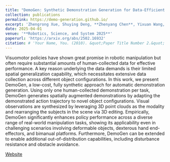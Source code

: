 ```yaml
---
title: "DemoGen: Synthetic Demonstration Generation for Data-Efficient Visuomotor Policy Learning"
collection: publications
permalink: https://demo-generation.github.io/
excerpt: 'Zhengrong Xue, Shuying Deng, **Zhenyang Chen**, Yixuan Wang, Zhecheng Yuan, Huazhe Xu'
date: 2025-04-01
venue: '**Robotics, Science, and System 2025**'
paperurl: 'https://arxiv.org/abs/2502.16932'
citation: # 'Your Name, You. (2010). &quot;Paper Title Number 2.&quot; <i>Journal 1</i>. 1(2).'
---
```


Visuomotor policies have shown great promise in robotic manipulation but often require substantial amounts of human-collected data for effective performance. A key reason underlying the data demands is their limited spatial generalization capability, which necessitates extensive data collection across different object configurations. In this work, we present DemoGen, a low-cost, fully synthetic approach for automatic demonstration generation. Using only one human-collected demonstration per task, DemoGen generates spatially augmented demonstrations by adapting the demonstrated action trajectory to novel object configurations. Visual observations are synthesized by leveraging 3D point clouds as the modality and rearranging the subjects in the scene via 3D editing. Empirically, DemoGen significantly enhances policy performance across a diverse range of real-world manipulation tasks, showing its applicability even in challenging scenarios involving deformable objects, dexterous hand end-effectors, and bimanual platforms. Furthermore, DemoGen can be extended to enable additional out-of-distribution capabilities, including disturbance resistance and obstacle avoidance.

[Website](https://demo-generation.github.io/)
